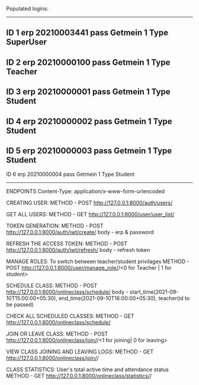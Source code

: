 Populated logins:
********************
ID 	1
erp	20210003441
pass	Getmein 1
Type	SuperUser
--------------------
ID	2
erp	20210000100
pass	Getmein 1
Type	Teacher
--------------------
ID	3
erp	20210000001
pass	Getmein 1
Type	Student
--------------------
ID	4
erp	20210000002
pass	Getmein 1
Type	Student
--------------------
ID	5
erp	20210000003
pass	Getmein 1
Type	Student
--------------------
ID	6
erp	20210000004
pass	Getmein 1
Type	Student
********************

ENDPOINTS
Content-Type: application/x-www-form-urlencoded


CREATING USER:
METHOD - POST
http://127.0.0.1:8000/auth/users/

GET ALL USERS:
METHOD - GET
http://127.0.0.1:8000/user/user_list/

TOKEN GENERATION:
METHOD - POST
http://127.0.0.1:8000/auth/jwt/create/
body - erp & password

REFRESH THE ACCESS TOKEN:
METHOD - POST
http://127.0.0.1:8000/auth/jwt/refresh/
body - refresh token

MANAGE ROLES: To switch between teacher/student privilages
METHOD - POST
http://127.0.0.1:8000/user/manage_role/<erp>/<0 for Teacher | 1 for student>

SCHEDULE CLASS:
METHOD - POST
http://127.0.0.1:8000/onlineclass/schedule/
body - start_time(2021-09-10T15:00:00+05:30), end_time(2021-09-10T16:00:00+05:30), teacher(id to be passed)

CHECK ALL SCHEDULED CLASSES:
METHOD - GET
http://127.0.0.1:8000/onlineclass/schedule/

JOIN OR LEAVE CLASS:
METHOD - POST
http://127.0.0.1:8000/onlineclass/join/<class id>/<1 for joining| 0 for leaving>

VIEW CLASS JOINING AND LEAVING LOGS:
METHOD - GET
http://127.0.0.1:8000/onlineclass/join/<class id>/

CLASS STATISTICS: User's total active time and attendance status
METHOD - GET
http://127.0.0.1:8000/onlineclass/statistics/<class id>/
